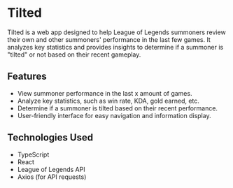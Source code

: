 # Tilted

Tilted is a web app designed to help League of Legends summoners review their own and other summoners' performance in the last few games. It analyzes key statistics and provides insights to determine if a summoner is "tilted" or not based on their recent gameplay.

## Features

- View summoner performance in the last x amount of games.
- Analyze key statistics, such as win rate, KDA, gold earned, etc.
- Determine if a summoner is tilted based on their recent performance.
- User-friendly interface for easy navigation and information display.

## Technologies Used

- TypeScript
- React
- League of Legends API
- Axios (for API requests)
